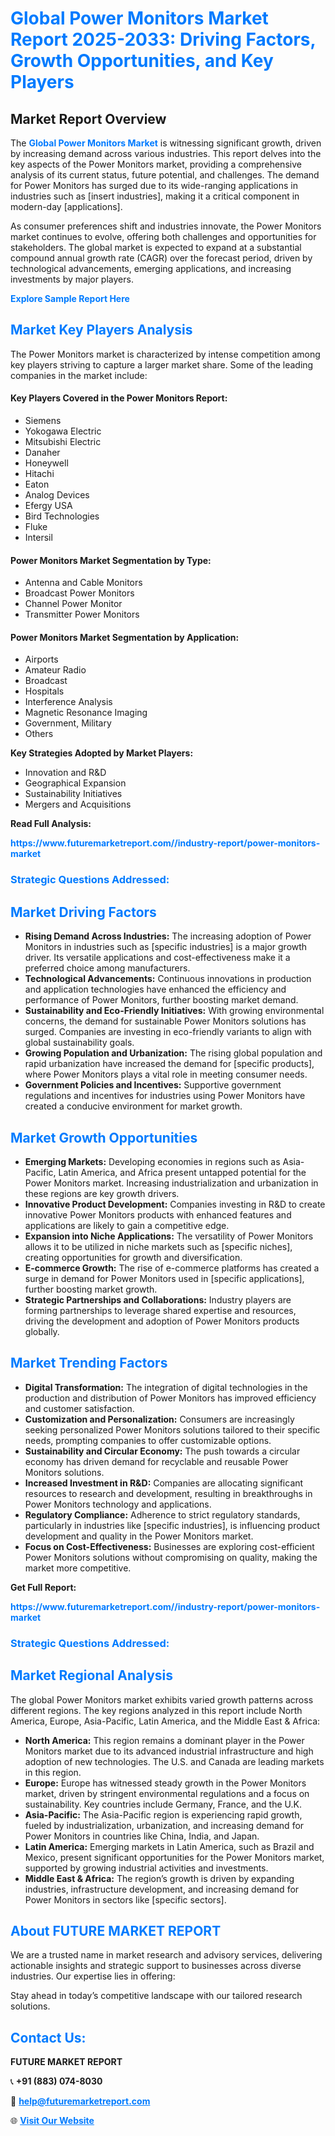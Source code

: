 <h1 style="color: #007BFF;">Global Power Monitors Market Report 2025-2033: Driving Factors, Growth Opportunities, and Key Players</h1>

<section id="overview">
<h2>Market Report Overview</h2>
<p>The <a href="https://www.futuremarketreport.com//industry-report/power-monitors-market" style="color: #007BFF; text-decoration: none;"><strong>Global Power Monitors Market</strong></a> is witnessing significant growth, driven by increasing demand across various industries. This report delves into the key aspects of the Power Monitors market, providing a comprehensive analysis of its current status, future potential, and challenges. The demand for Power Monitors has surged due to its wide-ranging applications in industries such as [insert industries], making it a critical component in modern-day [applications].</p>
<p>As consumer preferences shift and industries innovate, the Power Monitors market continues to evolve, offering both challenges and opportunities for stakeholders. The global market is expected to expand at a substantial compound annual growth rate (CAGR) over the forecast period, driven by technological advancements, emerging applications, and increasing investments by major players.</p>
</section>

<section id="overview">
<p><a href="https://www.futuremarketreport.com//request-sample/reportId=59855" style="color: #007BFF; text-decoration: none;"><strong>Explore Sample Report Here</strong></a></p>
</section>

<section id="key-players">
<h2 style="color: #007BFF;">Market Key Players Analysis</h2>
<p>The Power Monitors market is characterized by intense competition among key players striving to capture a larger market share. Some of the leading companies in the market include:</p>
<h4>Key Players Covered in the Power Monitors Report:</h4>
<ul><li>Siemens</li><li>Yokogawa Electric</li><li>Mitsubishi Electric</li><li>Danaher</li><li>Honeywell</li><li>Hitachi</li><li>Eaton</li><li>Analog Devices</li><li>Efergy USA</li><li>Bird Technologies</li><li>Fluke</li><li>Intersil</li></ul>
<h4>Power Monitors Market Segmentation by Type:</h4>
<ul><li>Antenna and Cable Monitors</li><li>Broadcast Power Monitors</li><li>Channel Power Monitor</li><li>Transmitter Power Monitors</li></ul>

<h4>Power Monitors Market Segmentation by Application:</h4>
<ul><li>Airports</li><li>Amateur Radio</li><li>Broadcast</li><li>Hospitals</li><li>Interference Analysis</li><li>Magnetic Resonance Imaging</li><li>Government, Military</li><li>Others</li></ul>
<p><strong>Key Strategies Adopted by Market Players:</strong></p>
<ul>
<li>Innovation and R&D</li>
<li>Geographical Expansion</li>
<li>Sustainability Initiatives</li>
<li>Mergers and Acquisitions</li>
</ul>
</section>

<section>
<p><strong>Read Full Analysis: </strong></p><a href="https://www.futuremarketreport.com//industry-report/power-monitors-market" style="color: #007BFF; text-decoration: none;"><strong>https://www.futuremarketreport.com//industry-report/power-monitors-market</strong></a>
<h3 style="color: #007BFF;">Strategic Questions Addressed:</h3>
</section>

<section id="driving-factors">
<h2 style="color: #007BFF;">Market Driving Factors</h2>
<ul>
<li><strong>Rising Demand Across Industries:</strong> The increasing adoption of Power Monitors in industries such as [specific industries] is a major growth driver. Its versatile applications and cost-effectiveness make it a preferred choice among manufacturers.</li>
<li><strong>Technological Advancements:</strong> Continuous innovations in production and application technologies have enhanced the efficiency and performance of Power Monitors, further boosting market demand.</li>
<li><strong>Sustainability and Eco-Friendly Initiatives:</strong> With growing environmental concerns, the demand for sustainable Power Monitors solutions has surged. Companies are investing in eco-friendly variants to align with global sustainability goals.</li>
<li><strong>Growing Population and Urbanization:</strong> The rising global population and rapid urbanization have increased the demand for [specific products], where Power Monitors plays a vital role in meeting consumer needs.</li>
<li><strong>Government Policies and Incentives:</strong> Supportive government regulations and incentives for industries using Power Monitors have created a conducive environment for market growth.</li>
</ul>
</section>

<section id="growth-opportunities">
<h2 style="color: #007BFF;">Market Growth Opportunities</h2>
<ul>
<li><strong>Emerging Markets:</strong> Developing economies in regions such as Asia-Pacific, Latin America, and Africa present untapped potential for the Power Monitors market. Increasing industrialization and urbanization in these regions are key growth drivers.</li>
<li><strong>Innovative Product Development:</strong> Companies investing in R&D to create innovative Power Monitors products with enhanced features and applications are likely to gain a competitive edge.</li>
<li><strong>Expansion into Niche Applications:</strong> The versatility of Power Monitors allows it to be utilized in niche markets such as [specific niches], creating opportunities for growth and diversification.</li>
<li><strong>E-commerce Growth:</strong> The rise of e-commerce platforms has created a surge in demand for Power Monitors used in [specific applications], further boosting market growth.</li>
<li><strong>Strategic Partnerships and Collaborations:</strong> Industry players are forming partnerships to leverage shared expertise and resources, driving the development and adoption of Power Monitors products globally.</li>
</ul>
</section>

<section id="trending-factors">
<h2 style="color: #007BFF;">Market Trending Factors</h2>
<ul>
<li><strong>Digital Transformation:</strong> The integration of digital technologies in the production and distribution of Power Monitors has improved efficiency and customer satisfaction.</li>
<li><strong>Customization and Personalization:</strong> Consumers are increasingly seeking personalized Power Monitors solutions tailored to their specific needs, prompting companies to offer customizable options.</li>
<li><strong>Sustainability and Circular Economy:</strong> The push towards a circular economy has driven demand for recyclable and reusable Power Monitors solutions.</li>
<li><strong>Increased Investment in R&D:</strong> Companies are allocating significant resources to research and development, resulting in breakthroughs in Power Monitors technology and applications.</li>
<li><strong>Regulatory Compliance:</strong> Adherence to strict regulatory standards, particularly in industries like [specific industries], is influencing product development and quality in the Power Monitors market.</li>
<li><strong>Focus on Cost-Effectiveness:</strong> Businesses are exploring cost-efficient Power Monitors solutions without compromising on quality, making the market more competitive.</li>
</ul>
</section>

<section>
<p><strong>Get Full Report: </strong></p><a href="https://www.futuremarketreport.com//industry-report/power-monitors-market" style="color: #007BFF; text-decoration: none;"><strong>https://www.futuremarketreport.com//industry-report/power-monitors-market</strong></a>
<h3 style="color: #007BFF;">Strategic Questions Addressed:</h3>
</section>


<section id="regional-analysis">
<h2 style="color: #007BFF;">Market Regional Analysis</h2>
<p>The global Power Monitors market exhibits varied growth patterns across different regions. The key regions analyzed in this report include North America, Europe, Asia-Pacific, Latin America, and the Middle East & Africa:</p>
<ul>
<li><strong>North America:</strong> This region remains a dominant player in the Power Monitors market due to its advanced industrial infrastructure and high adoption of new technologies. The U.S. and Canada are leading markets in this region.</li>
<li><strong>Europe:</strong> Europe has witnessed steady growth in the Power Monitors market, driven by stringent environmental regulations and a focus on sustainability. Key countries include Germany, France, and the U.K.</li>
<li><strong>Asia-Pacific:</strong> The Asia-Pacific region is experiencing rapid growth, fueled by industrialization, urbanization, and increasing demand for Power Monitors in countries like China, India, and Japan.</li>
<li><strong>Latin America:</strong> Emerging markets in Latin America, such as Brazil and Mexico, present significant opportunities for the Power Monitors market, supported by growing industrial activities and investments.</li>
<li><strong>Middle East & Africa:</strong> The region’s growth is driven by expanding industries, infrastructure development, and increasing demand for Power Monitors in sectors like [specific sectors].</li>
</ul>
</section>

<footer>
<h2 style="color: #007BFF;">About FUTURE MARKET REPORT</h2>
<p>We are a trusted name in market research and advisory services, delivering actionable insights and strategic support to businesses across diverse industries. Our expertise lies in offering:</p>

<p>Stay ahead in today’s competitive landscape with our tailored research solutions.</p>

<h2 style="color: #007BFF;">Contact Us:</h2>
<p><strong>FUTURE MARKET REPORT</strong></p>
<p>📞 <strong>+91 (883) 074-8030</strong></p>
<p>📧 <strong><a href="mailto:help@futuremarketreport.com" style="color: #007BFF;">help@futuremarketreport.com</a></strong></p>
<p>🌐 <strong><a href="https://www.futuremarketreport.com/" style="color: #007BFF;">Visit Our Website</a></strong></p>
</footer>
